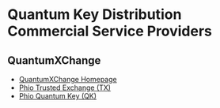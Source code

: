 # Quantum Key Distribution Commercial Service Providers

## QuantumXChange

* [QuantumXChange Homepage](https://quantumxc.com/)
* [Phio Trusted Exchange (TX)](https://quantumxc.com/phio-tx/)
* [Phio Quantum Key (QK)](https://quantumxc.com/phio-tx/)
